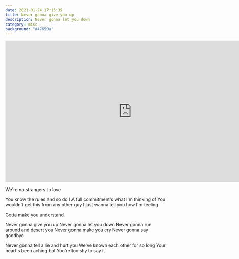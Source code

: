 ```yaml
---
date: 2021-01-24 17:15:39
title: Never gonna give you up
description: Never gonna let you down
category: misc
background: "#47650a"
---
```


<iframe width="788.54" height="443" src="https://www.youtube.com/embed/dQw4w9WgXcQ" frameborder="0" allow="autoplay; encrypted-media"></iframe>

We're no strangers to love

You know the rules and so do I
A full commitment's what I'm thinking of
You wouldn't get this from any other guy
I just wanna tell you how I'm feeling

Gotta make you understand

Never gonna give you up
Never gonna let you down
Never gonna run around and desert you
Never gonna make you cry
Never gonna say goodbye

Never gonna tell a lie and hurt you
We've known each other for so long
Your heart's been aching but
You're too shy to say it
